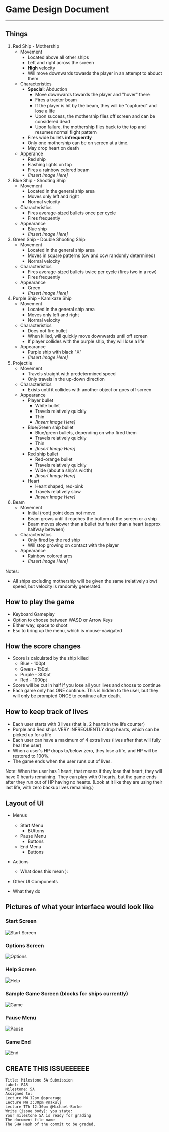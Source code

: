 # Game Design Document
----

## Things
1. Red Ship - Mothership
	* Movement
		* Located above all other ships
		* Left and right across the screen 
		* **High** velocity
		* Will move downwards towards the player in an attempt to abduct them
	* Characteristics
		* **Special**: Abduction
			* Move downwards towards the player and "hover" there
			* Fires a tractor beam
			* If the player is hit by the beam, they will be "captured" and lose a life
			* Upon success, the mothership flies off screen and can be considered dead
			* Upon failure, the mothership flies back to the top and resumes normal flight pattern
		* Fires wide bullets **infrequently**
		* Only one mothership can be on screen at a time.
		* May drop heart on death
	* Apperance
		* Red ship
		* Flashing lights on top
		* Fires a rainbow colored beam
		* *[Insert Image Here]*
2. Blue Ship - Shooting Ship
	* Movement
		* Located in the general ship area
		* Moves only left and right
		* Normal velocity
	* Characteristics
		* Fires average-sized bullets once per cycle
		* Fires frequently
	* Appearance
		* Blue ship
		* *[Insert Image Here]*
3. Green Ship - Double Shooting Ship
	* Movement
		* Located in the general ship area
		* Moves in square patterns (cw and ccw randomly determined)
		* Normal velocity
	* Characteristics
		* Fires average-sized bullets twice per cycle (fires two in a row)
		* Fires frequently
	* Appearance
		* Green
		* *[Insert Image Here]*
4. Purple Ship - Kamikaze Ship
	* Movement
		* Located in the general ship area
		* Moves only left and right
		* Normal velocity
	* Characteristics
		* Does not fire bullet
		* When killed, will quickly move downwards until off screen
		* If player collides with the purple ship, they will lose a life
	* Appearance
		* Purple ship with black "X"
		* *[Insert Image Here]*
5. Projectile
	* Movement
		* Travels straight with predetermined speed
		* Only travels in the up-down direction
	* Characteristics
		* Exists until it collides with another object or goes off screen
	* Appearance
		* Player bullet
			* White bullet
			* Travels relatively quickly
			*	Thin
			* *[Insert Image Here]*
		* Blue/Green ship bullet
			* Blue/green bullets, depending on who fired them
			* Travels relatively quickly
			*	Thin
			* *[Insert Image Here]*
		* Red ship bullet
			* Red-orange bullet
			* Travels relatively quickly
			* Wide (about a ship's width)
			* *[Insert Image Here]*
		* Heart
			* Heart shaped, red-pink
			* Travels relatively slow
			* *[Insert Image Here]*
6. Beam
	* Movement
		* Initial (root) point does not move
		* Beam grows until it reaches the bottom of the screen or a ship
		* Beam moves slower than a bullet but faster than a heart (approx halfway between)
	* Characteristics
		* Only fired by the red ship
		* Will stop growing on contact with the player
	* Appearance
		* Rainbow colored arcs
		* *[Insert Image Here]*

Notes:
* All ships excluding mothership will be given the same (relatively slow) speed, but velocity is randomly generated.

## How to play the game
* Keyboard Gameplay
* Option to choose between WASD or Arrow Keys
* Either way, space to shoot
* Esc to bring up the menu, which is mouse-navigated

## How the score changes
* Score is calculated by the ship killed
	* Blue - 100pt
	* Green - 150pt
	* Purple - 300pt
	* Red - 1000pt
* Score will be cut in half if you lose all your lives and choose to continue
* Each game only has ONE continue. This is hidden to the user, but they will only be prompted ONCE to continue after death.

## How to keep track of lives
* Each user starts with 3 lives (that is, 2 hearts in the life counter)
* Purple and Red ships VERY INFREQUENTLY drop hearts, which can be picked up for a life
* Each user can have a maximum of 4 extra lives (lives after that will fully heal the user)
* When a user's HP drops to/below zero, they lose a life, and HP will be restored to 100%. 
* The game ends when the user runs out of lives.

Note: When the user has 1 heart, that means if they lose that heart, they will have 0 hearts remaining. They can play with 0 hearts, but the game ends after they run out of HP having no hearts. (Look at it like they are using their last life, with zero backup lives remaining.) 

## Layout of UI
* Menus
	* Start Menu
		* BUttons
	* Pause Menu
		* Buttons
	* End Menu
		* Buttons
* Actions
	* What does this mean ):
* Other UI Components

* What they do

## Pictures of what your interface would look like

### Start Screen
![Start Screen](http://cl.ly/image/2A421L0n1I3T/gamefront.png "Start Screen")

### Options Screen
![Options](http://f.cl.ly/items/1M2P2s2E3t0d3t150s3S/gameoptions.png "Options")

### Help Screen
![Help](http://f.cl.ly/items/2D1b0a3m03440R0n2u26/gamehelp.png "Help")

### Sample Game Screen (blocks for ships currently)
![Game](http://f.cl.ly/items/0K3J360g1U1I2v1l2R3a/gameplay.png "Game")

### Pause Menu
![Pause](http://i.imgur.com/MNnXbRD.png "Pause")

### Game End
![End](http://f.cl.ly/items/0g031H0y2C1j0b141x2E/gameend.png "End")

## CREATE THIS ISSUEEEEEE

```
Title: Milestone 5A Submission
Label: PA5
Milestone: 5A
Assigned to:
Lecture MW 12pm @sprarage
Lecture MW 3:30pm @nakulj
Lecture TTh 12:30pm @Michael-Borke
Write (issue body): you state:
Your milestone 5A is ready for grading
The document file name
The SHA Hash of the commit to be graded.
```
